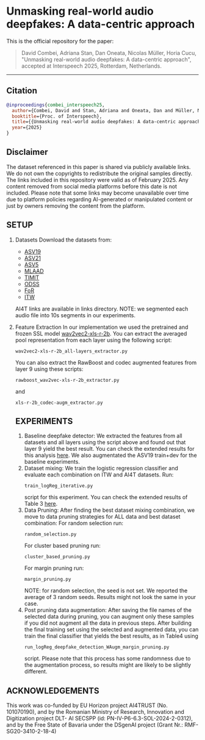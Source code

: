 # Unmasking real-world audio deepfakes: A data-centric approach

This is the official repository for the paper:

> David Combei, Adriana Stan, Dan Oneata, Nicolas Müller, Horia Cucu,  
> "Unmasking real-world audio deepfakes: A data-centric approach",  
> accepted at Interspeech 2025, Rotterdam, Netherlands.

---

## Citation

```bibtex
@inproceedings{combei_interspeech25,
  author={Combei, David and Stan, Adriana and Oneata, Dan and Müller, Nicolas and Cucu, Horia},
  booktitle={Proc. of Interspeech},
  title={{Unmasking real-world audio deepfakes: A data-centric approach}},
  year={2025}
}
```
## Disclaimer

The dataset referenced in this paper is shared via publicly available links. We do not own the copyrights to redistribute the original samples directly.
The links included in this repository were valid as of February 2025. Any content removed from social media platforms before this date is not included.
Please note that some links may become unavailable over time due to platform policies regarding AI-generated or manipulated content or just by owners removing the content from the platform.

## SETUP

1. Datasets
   Download the datasets from:
     - [ASV19](https://datashare.ed.ac.uk/handle/10283/3336)
     - [ASV21](https://www.asvspoof.org/index2021.html)
     - [ASV5](https://zenodo.org/records/14498691)
     - [MLAAD](https://deepfake-total.com/mlaad)
     - [TIMIT](https://zenodo.org/records/6560159)
     - [ODSS](https://zenodo.org/records/8370668)
     - [FoR](https://www.kaggle.com/datasets/mohammedabdeldayem/the-fake-or-real-dataset/data)
     - [ITW](https://owncloud.fraunhofer.de/index.php/s/JZgXh0JEAF0elxa)

   AI4T links are available in links directory. NOTE: we segmented each audio file into 10s segments in our experiments.

2. Feature Extraction
   In our implementation we used the pretrained and frozen SSL model [wav2vec2-xls-r-2b](https://huggingface.co/facebook/wav2vec2-xls-r-2b).
   You can extract the averaged pool representation from each layer using the following script:
   ```
   wav2vec2-xls-r-2b_all-layers_extractor.py
   ```
   You can also extract the RawBoost and codec augmented features from layer 9 using these scripts:
   ```
   rawboost_wav2vec-xls-r-2b_extractor.py
   ```
   and
   ```
   xls-r-2b_codec-augm_extractor.py
   ```
   
   ## EXPERIMENTS

   1. Baseline deepfake detector: We extracted the features from all datasets and all layers using the script above and found out that layer 9 yield the best result. You can check the extended results for this analysis [here](https://docs.google.com/spreadsheets/d/1B3PGSqAgrYepOi66SEj0wHZy84aXPwot4GqWbehtwvM/edit?usp=sharing). We also augmentated the ASV19 train+dev for the baseline experiments.
   2. Dataset mixing: We train the logistic regression classifier and evaluate each combination on ITW and AI4T datasets. Run:
      ```
      train_logReg_iterative.py
      ```
      script for this experiment. You can check the extended results of Table 3 [here](https://docs.google.com/spreadsheets/d/1B3PGSqAgrYepOi66SEj0wHZy84aXPwot4GqWbehtwvM/edit?gid=0#gid=0).
   3. Data Pruning: After finding the best dataset mixing combination, we move to data pruning strategies for ALL data and best dataset combination:
      For random selection run:
      ```
      random_selection.py
      ```
      For cluster based pruning run:
      ```
      cluster_based_pruning.py
      ```
      For margin pruning run:
      ```
      margin_pruning.py
      ```
      NOTE: for random selection, the seed is not set. We reported the average of 3 random seeds. Results might not look the same in your case.
   4. Post pruning data augmentation:
      After saving the file names of the selected data during pruning, you can augment only these samples if you did not augment all the data in previous steps. After building the final training set using the selected and augmented data, you can train the final      classifier that yields the best results, as in Table4 using
      ```
      run_logReg_deepfake_detection_WAugm_margin_pruning.py
      ```
      script. Please note that this process has some randomness due to the augmentation process, so results might are likely to be slightly different.

## ACKNOWLEDGEMENTS

This work was co-funded by EU Horizon project AI4TRUST (No. 101070190), and by the Romanian
Ministry of Research, Innovation and Digitization project DLT-
AI SECSPP (id: PN-IV-P6-6.3-SOL-2024-2-0312), and by the
Free State of Bavaria under the DSgenAI project (Grant Nr.:
RMF-SG20-3410-2-18-4)
      

